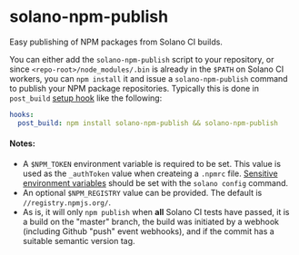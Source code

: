 # solano-npm-publish

Easy publishing of NPM packages from Solano CI builds. 

You can either add the `solano-npm-publish` script to your repository, or since
`<repo-root>/node_modules/.bin` is already in the `$PATH` on Solano CI workers,
you can `npm install` it and issue a `solano-npm-publish` command to publish your
NPM package repositories. Typically this is done in `post_build` 
[setup hook](http://docs.solanolabs.com/Setup/setup-hooks/) like the following:

```yaml
hooks:
  post_build: npm install solano-npm-publish && solano-npm-publish 
```

#### Notes:

  * A `$NPM_TOKEN` environment variable is required to be set. This
value is used as the `_authToken` value when createing a `.npmrc` file.
[Sensitive environment variables](http://docs.solanolabs.com/Setup/setting-environment-variables/#via-config-variables)
should be set with the `solano config` command.
  * An optional `$NPM_REGISTRY` value can be provided. The default 
is `//registry.npmjs.org/`.
  * As is, it will only `npm publish` when **all** Solano CI tests
have passed, it is a build on the "master" branch, the build was
initiated by a webhook (including Github "push" event webhooks), and
if the commit has a suitable semantic version tag.

